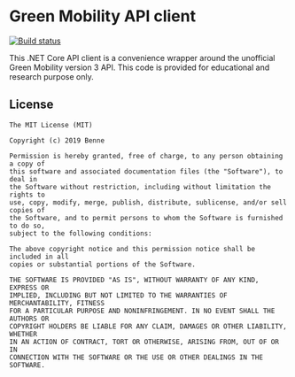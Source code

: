 # Green Mobility API client

[![Build status](https://dev.azure.com/Benne/Green%20Mobility/_apis/build/status/Green%20Mobility%20CI)](https://dev.azure.com/Benne/Green%20Mobility/_build/latest?definitionId=2)

This .NET Core API client is a convenience wrapper around the unofficial Green Mobility version 3 API. This code is provided for educational and research purpose only.

## License

```
The MIT License (MIT)

Copyright (c) 2019 Benne

Permission is hereby granted, free of charge, to any person obtaining a copy of
this software and associated documentation files (the "Software"), to deal in
the Software without restriction, including without limitation the rights to
use, copy, modify, merge, publish, distribute, sublicense, and/or sell copies of
the Software, and to permit persons to whom the Software is furnished to do so,
subject to the following conditions:

The above copyright notice and this permission notice shall be included in all
copies or substantial portions of the Software.

THE SOFTWARE IS PROVIDED "AS IS", WITHOUT WARRANTY OF ANY KIND, EXPRESS OR
IMPLIED, INCLUDING BUT NOT LIMITED TO THE WARRANTIES OF MERCHANTABILITY, FITNESS
FOR A PARTICULAR PURPOSE AND NONINFRINGEMENT. IN NO EVENT SHALL THE AUTHORS OR
COPYRIGHT HOLDERS BE LIABLE FOR ANY CLAIM, DAMAGES OR OTHER LIABILITY, WHETHER
IN AN ACTION OF CONTRACT, TORT OR OTHERWISE, ARISING FROM, OUT OF OR IN
CONNECTION WITH THE SOFTWARE OR THE USE OR OTHER DEALINGS IN THE SOFTWARE.
```